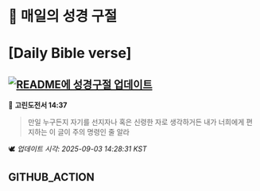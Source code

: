 # 🙏 매일의 성경 구절
# [Daily Bible verse]
## [![README에 성경구절 업데이트](https://github.com/DONGSUKA/first_test/actions/workflows/update-readme-bible.yml/badge.svg)](https://github.com/DONGSUKA/first_test/actions/workflows/update-readme-bible.yml)
<!-- START_BIBLE_VERSE -->
📖 **고린도전서 14:37**
> 만일 누구든지 자기를 선지자나 혹은 신령한 자로 생각하거든 내가 너희에게 편지하는 이 글이 주의 명령인 줄 알라

🕊️ _업데이트 시각: 2025-09-03 14:28:31 KST_
  <!-- END_BIBLE_VERSE -->
## GITHUB_ACTION

